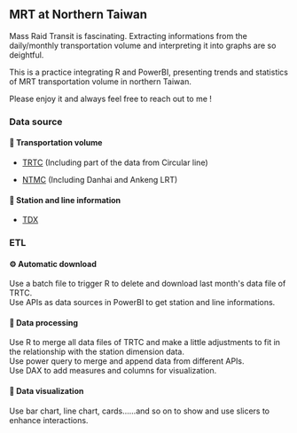 <H2>MRT at Northern Taiwan</H2>
Mass Raid Transit is fascinating. Extracting informations from the daily/monthly transportation volume and interpreting it into graphs are so deightful.

This is a practice integrating R and PowerBI, presenting trends and statistics of MRT transportation volume in northern Taiwan.

Please enjoy it and always feel free to reach out to me !

<H3>Data source</H3>
<H4>🚊 Transportation volume</H4>

- [TRTC](https://www.metro.taipei/cp.aspx?n=FF31501BEBDD0136) (Including part of the data from Circular line)

- [NTMC](https://oas.bas.ntpc.gov.tw/NTPCTRWD/NewPage/Publish.aspx?Mid1=382290000H#) (Including Danhai and Ankeng LRT)

<H4>🚉 Station and line information</H4>

- [TDX](https://tdx.transportdata.tw/api-service/swagger/basic/268fc230-2e04-471b-a728-a726167c1cfc#/)

<H3>ETL</H3>
<H4>⚙️ Automatic download</H4>
Use a batch file to trigger R to delete and download last month's data file of TRTC.<br />
Use APIs as data sources in PowerBI to get station and line informations.

<H4>🔧 Data processing</H4>
Use R to merge all data files of TRTC and make a little adjustments to fit in the relationship with the station dimension data.<br />
Use power query to merge and append data from different APIs.<br />
Use DAX to add measures and columns for visualization.

<H4>🎨 Data visualization</H4>

Use bar chart, line chart, cards......and so on to show and use slicers to enhance interactions.
